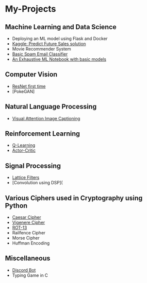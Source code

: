 # My-Projects

## Machine Learning and Data Science
- Deploying an ML model using Flask and Docker
- [Kaggle: Predict Future Sales solution](https://github.com/analytics-club-iitm/kaggle-predict-future-sales)
- Movie Recommender System
- [Basic Spam Email Classifier](https://github.com/aquantumreality/My-Projects/tree/main/ML/Spam%20Email%20Detection)
- [An Exhaustive ML Notebook with basic models](https://github.com/aquantumreality/My-Projects/tree/main/ML/Exhaustive%20ML%20Notebook)

## Computer Vision 
- [ResNet first time](https://github.com/aquantumreality/My-Projects/tree/main/CV-NLP/ResNet%20on%20CIFAR10)
- [PokeGAN]

## Natural Language Processing 
- [Visual Attention Image Captioning](https://github.com/aquantumreality/My-Projects/tree/main/NLP/Visual_Attention_Image_Captioning)

## Reinforcement Learning
- [Q-Learning](https://github.com/aquantumreality/Shaastra-2022-RL/tree/main/QLearning)
- [Actor-Critic](https://github.com/aquantumreality/Shaastra-2022-RL/tree/main/Actorcritic)

## Signal Processing
- [Lattice Filters](https://github.com/aquantumreality/FIR-Lattice-Filters)
- [Convolution using DSP](

## Various Ciphers used in Cryptography using Python
- [Caesar Cipher](https://github.com/aquantumreality/My-Projects/blob/main/Cryptography/caesar.py)
- [Vigenere Cipher](https://github.com/aquantumreality/My-Projects/blob/main/Cryptography/vigenere.py)
- [ROT-13](https://github.com/aquantumreality/My-Projects/blob/main/Cryptography/rot13.py)
- Railfence Cipher
- Morse Cipher
- Huffman Encoding

## Miscellaneous
- [Discord Bot](https://github.com/aquantumreality/Discord-Bot)
- Typing Game in C
